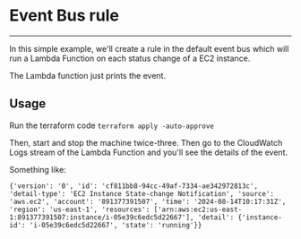 # Event Bus rule
---

In this simple example, we'll create a rule in the default event bus which will run a Lambda Function
on each status change of a EC2 instance. 

The Lambda function just prints the event.

## Usage

Run the terraform code `terraform apply -auto-approve`

Then, start and stop the machine twice-three. Then go to the CloudWatch Logs stream of the Lambda Function
and you'll see the details of the event.

Something like:
```
{'version': '0', 'id': 'cf811bb8-94cc-49af-7334-ae342972813c', 'detail-type': 'EC2 Instance State-change Notification', 'source': 'aws.ec2', 'account': '891377391507', 'time': '2024-08-14T10:17:31Z', 'region': 'us-east-1', 'resources': ['arn:aws:ec2:us-east-1:891377391507:instance/i-05e39c6edc5d22667'], 'detail': {'instance-id': 'i-05e39c6edc5d22667', 'state': 'running'}}
```

